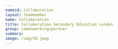 ```yaml
---
nameid: Collaboration
layout: teammember
name: Collaboration
title: Collaboration Secondary Education Leiden
group: samenwerkingspartner
summary: 
image: /img/VO.jpeg
---
```

